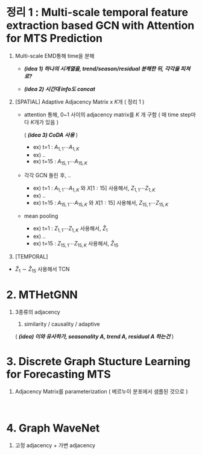 # 정리 1 : Multi-scale temporal feature extraction based GCN with Attention for MTS Prediction

1. Multi-scale EMD통해 time을 분해

   - ***(idea 1) 하나의 시계열을, trend/season/residual 분해한 뒤, 각각을 피쳐로?***

   - ***(idea 2) 시간대 info도 concat***

     

2. [SPATIAL] Adaptive Adjacency Matrix x $K$개 ( 정리 1 )

   - attention 통해, 0~1 사이의 adjacency matrix를 $K$ 개 구함 ( 매 time step마다 $K$개가 있음 )

     ( ***(idea 3) CoDA 사용*** )

     - ex) t=1 : $A_{1,1} \cdots A_{1,K}$
     - ex) ..
     - ex) t=15 : $A_{15,1} \cdots A_{15,K}$

   - 각각 GCN 돌린 후, ..

     - ex) t=1 : $A_{1,1} \cdots A_{1,K}$ 와 $X[1:15]$ 사용해서,  $Z_{1,1} \cdots Z_{1,K}$
     - ex) ..
     - ex) t=15 : $A_{15,1} \cdots A_{15,K}$ 와 $X[1:15]$ 사용해서,  $Z_{15,1} \cdots Z_{15,K}$

   - mean pooling

     - ex) t=1 : $Z_{1,1} \cdots Z_{1,K}$ 사용해서,  $\hat{Z}_{1}$
     - ex) ..
     - ex) t=15 : $Z_{15,1} \cdots Z_{15,K}$ 사용해서, $\hat{Z}_{15}$

     

3. [TEMPORAL]

- $\hat{Z}_{1} \sim \hat{Z}_{15}$ 사용해서 TCN



# 2. MTHetGNN

1. 3종류의 adjacency

   1. similarity / causality / adaptive

   ( ***(idea) 이와 유사하가, seasonality $A$, trend $A$, residual $A$ 하는건*** )



# 3. Discrete Graph Stucture Learning for Forecasting MTS

1. Adjacency Matrix를 parameterization ( 베르누이 분포에서 샘플된 것으로 )

<br>

# 4. Graph WaveNet

1. 고정 adjacency + 가변 adjacency